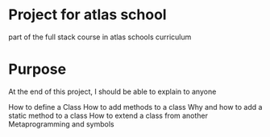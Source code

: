 # Project for atlas school
part of the full stack course in atlas schools curriculum
# Purpose
At the end of this project, I should be able to explain to anyone

How to define a Class
How to add methods to a class
Why and how to add a static method to a class
How to extend a class from another
Metaprogramming and symbols